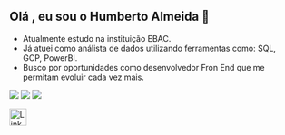 ## Olá , eu sou o Humberto Almeida  👋

- Atualmente estudo na instituição EBAC.
- Já atuei como análista de dados utilizando ferramentas como: SQL, GCP, PowerBI.
- Busco por oportunidades como desenvolvedor Fron End que me permitam evoluir cada vez mais.
  
<img src='https://img.shields.io/badge/JavaScript-F7DF1E?style=for-the-badge&logo=javascript&logoColor=black'> <img src='https://img.shields.io/badge/CSS3-1572B6?style=for-the-badge&logo=css3&logoColor=white'> <img src='https://img.shields.io/badge/HTML5-E34F26?style=for-the-badge&logo=html5&logoColor=whitt                         te'>



[<img src='https://img.shields.io/badge/LinkedIn-0077B5?style=for-the-badge&logo=linkedin&logoColor=white' alt='Linkedin' height='30'>](https://www.linkedin.com/in/humberto-almeida-tecnologia-da-informacao-dba-gcp-ads/)
<!--
**BetoCruz/BetoCruz** is a ✨ _special_ ✨ repository because its `README.md` (this file) appears on your GitHub profile.

Here are some ideas to get you started:

- 🔭 I’m currently working on ...
- 🌱 I’m currently learning ...
- 👯 I’m looking to collaborate on ...
- 🤔 I’m looking for help with ...
- 💬 Ask me about ...
- 📫 How to reach me: ...
- 😄 Pronouns: ...
- ⚡ Fun fact: ...
-->
